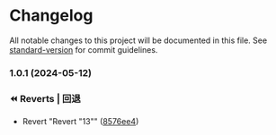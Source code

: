 # Changelog

All notable changes to this project will be documented in this file. See [standard-version](https://github.com/conventional-changelog/standard-version) for commit guidelines.

### 1.0.1 (2024-05-12)


### ⏪ Reverts | 回退

* Revert "Revert "13"" ([8576ee4](https://github.com/xuguanjie0706/everytrytest/commit/8576ee409c888cb1e35ee518333d19aefb769aeb))
